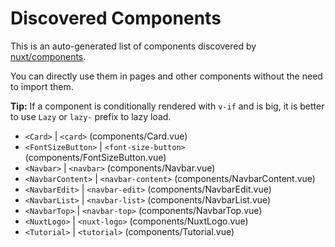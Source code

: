 # Discovered Components

This is an auto-generated list of components discovered by [nuxt/components](https://github.com/nuxt/components).

You can directly use them in pages and other components without the need to import them.

**Tip:** If a component is conditionally rendered with `v-if` and is big, it is better to use `Lazy` or `lazy-` prefix to lazy load.

- `<Card>` | `<card>` (components/Card.vue)
- `<FontSizeButton>` | `<font-size-button>` (components/FontSizeButton.vue)
- `<Navbar>` | `<navbar>` (components/Navbar.vue)
- `<NavbarContent>` | `<navbar-content>` (components/NavbarContent.vue)
- `<NavbarEdit>` | `<navbar-edit>` (components/NavbarEdit.vue)
- `<NavbarList>` | `<navbar-list>` (components/NavbarList.vue)
- `<NavbarTop>` | `<navbar-top>` (components/NavbarTop.vue)
- `<NuxtLogo>` | `<nuxt-logo>` (components/NuxtLogo.vue)
- `<Tutorial>` | `<tutorial>` (components/Tutorial.vue)
